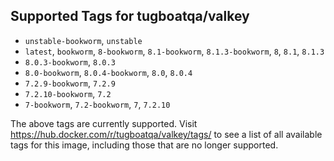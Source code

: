 ## Supported Tags for tugboatqa/valkey

* `unstable-bookworm`, `unstable`
* `latest`, `bookworm`, `8-bookworm`, `8.1-bookworm`, `8.1.3-bookworm`, `8`, `8.1`, `8.1.3`
* `8.0.3-bookworm`, `8.0.3`
* `8.0-bookworm`, `8.0.4-bookworm`, `8.0`, `8.0.4`
* `7.2.9-bookworm`, `7.2.9`
* `7.2.10-bookworm`, `7.2`
* `7-bookworm`, `7.2-bookworm`, `7`, `7.2.10`

The above tags are currently supported. Visit https://hub.docker.com/r/tugboatqa/valkey/tags/ to see a list of all available tags for this image, including those that are no longer supported.
